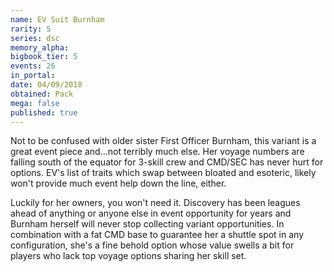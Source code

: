 ```yaml
---
name: EV Suit Burnham
rarity: 5
series: dsc
memory_alpha:
bigbook_tier: 5
events: 26
in_portal:
date: 04/09/2018
obtained: Pack
mega: false
published: true
---
```


Not to be confused with older sister First Officer Burnham, this variant is a great event piece and...not terribly much else. Her voyage numbers are falling south of the equator for 3-skill crew and CMD/SEC has never hurt for options. EV's list of traits which swap between bloated and esoteric, likely won't provide much event help down the line, either. 

Luckily for her owners, you won't need it. Discovery has been leagues ahead of anything or anyone else in event opportunity for years and Burnham herself will never stop collecting variant opportunities. In combination with a fat CMD base to guarantee her a shuttle spot in any configuration, she's a fine behold option whose value swells a bit for players who lack top voyage options sharing her skill set.

